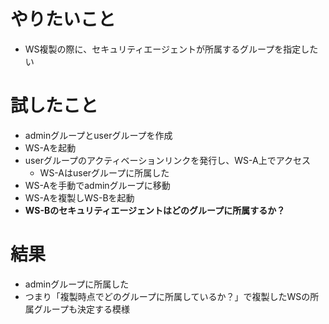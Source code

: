 # やりたいこと
- WS複製の際に、セキュリティエージェントが所属するグループを指定したい

# 試したこと
- adminグループとuserグループを作成
- WS-Aを起動
- userグループのアクティベーションリンクを発行し、WS-A上でアクセス
  - WS-Aはuserグループに所属した
- WS-Aを手動でadminグループに移動
- WS-Aを複製しWS-Bを起動
- **WS-Bのセキュリティエージェントはどのグループに所属するか？**

# 結果
- adminグループに所属した
- つまり「複製時点でどのグループに所属しているか？」で複製したWSの所属グループも決定する模様
